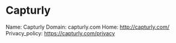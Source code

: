 
# Capturly

Name: Capturly
Domain: capturly.com
Home: http://capturly.com/
Privacy_policy: https://capturly.com/privacy

